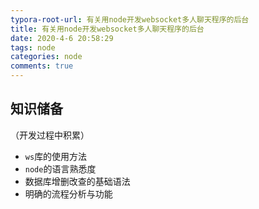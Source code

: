 ```yaml
---
typora-root-url: 有关用node开发websocket多人聊天程序的后台
title: 有关用node开发websocket多人聊天程序的后台
date: 2020-4-6 20:58:29
tags: node
categories: node
comments: true
---
```


## 知识储备

（开发过程中积累）

* `ws`库的使用方法
* `node`的语言熟悉度
* 数据库增删改查的基础语法
* 明确的流程分析与功能